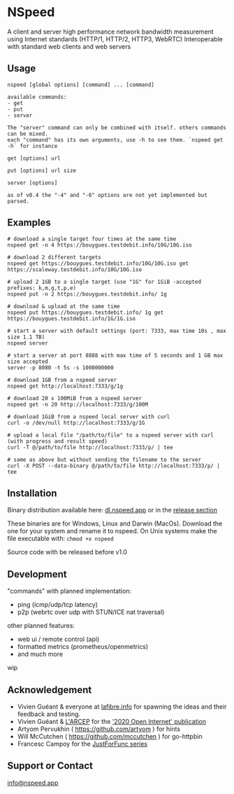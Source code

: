 # NSpeed
A client and server high performance network bandwidth measurement using Internet standards (HTTP/1, HTTP/2, HTTP3, WebRTC)
Interoperable with standard web clients and web servers

## Usage
    nspeed [global options] [command] ... [command]

    available commands:
    - get
    - put
    - server

    The "server" command can only be combined with itself. others commands can be mixed.
    each "command" has its own arguments, use -h to see them. `nspeed get -h` for instance

    get [options] url 

    put [options] url size

    server [options] 

    as of v0.4 the "-4" and "-6" options are not yet implemented but parsed.

## Examples

    # download a single target four times at the same time
    nspeed get -n 4 https://bouygues.testdebit.info/10G/10G.iso

    # download 2 different targets
    nspeed get https://bouygues.testdebit.info/10G/10G.iso get https://scaleway.testdebit.info/10G/10G.iso

    # upload 2 1GB to a single target (use "1G" for 1GiB -accepted prefixes: k,m,g,t,p,e)
    nspeed put -n 2 https://bouygues.testdebit.info/ 1g

    # download & upload at the same time
    nspeed put https://bouygues.testdebit.info/ 1g get https://bouygues.testdebit.info/1G/1G.iso

    # start a server with default settings (port: 7333, max time 10s , max size 1.1 TB)
    nspeed server
    
    # start a server at port 8888 with max time of 5 seconds and 1 GB max size accepted
    server -p 8080 -t 5s -s 1000000000

    # download 1GB from a nspeed server
    nspeed get http://localhost:7333/g/1g

    # download 20 x 100MiB from a nspeed server
    nspeed get -n 20 http://localhost:7333/g/100M

    # download 1GiB from a nspeed local server with curl
    curl -o /dev/null http://localhost:7333/g/1G

    # upload a local file "/path/to/file" to a nspeed server with curl (with progress and result speed)
    curl -T @/path/to/file http://localhost:7333/p/ | tee

    # same as above but without sending the filename to the server
    curl -X POST --data-binary @/path/to/file http://localhost:7333/p/ | tee

## Installation

Binary distribution available here: [dl.nspeed.app](https://dl.nspeed.app) or in the [release section](https://github.com/nspeed-app/nspeed/releases)

These binaries are for Windows, Linux and Darwin (MacOs).
Download the one for your system and rename it to nspeed.
On Unix systems make the file executable with: `chmod +x nspeed` 

Source code with be released before v1.0

## Development

"commands" with planned implementation:
  - ping (icmp/udp/tcp latency)
  - p2p (webrtc over udp with STUN/ICE nat traversal)

other planned features:
  - web ui / remote control (api)
  - formatted metrics (prometheus/openmetrics)
  - and much more

wip

## Acknowledgement
- Vivien Guéant & everyone at [lafibre.info](https://lafibre.info) for spawning the ideas and their feedback and testing.
- Vivien Guéant & [L'ARCEP][arcep] for the ['2020 Open Internet' publication][rapport]
- Artyom Pervukhin ( https://github.com/artyom ) for hints
- Will McCutchen ( https://github.com/mccutchen ) for go-httpbin
- Francesc Campoy for the [JustForFunc series](https://www.youtube.com/c/JustForFunc/videos)

[arcep]: https://arcep.fr/
[rapport]: https://en.arcep.fr/news/press-releases/view/n/internet-ouvert.html

## Support or Contact

[info@nspeed.app](mailto:info@nspeed.app)

